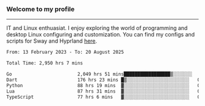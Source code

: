 ### Welcome to my profile

---

IT and Linux enthuasiat. I enjoy exploring the world of programming and desktop Linux configuring and customization. You can find my configs and scripts for Sway and Hyprland [here](https://github.com/uroborosq/mess-of-linux-configurations).

<!-- <div display="block">
 	<img align="left" width="48%" alt="isocalendar" src=".github/metrics/isocalendar_metrics.svg" />
	<img align="center" width="48%" alt="contributions" src=".github/metrics/contributions_metrics.svg" />
	<img align="center" alt="languages" src=".github/metrics/languages_metrics.svg" />
</div> -->

<!-- ![](https://komarev.com/ghpvc/?username=uroborosq&color=success&style=flat-square) -->
<!-- [](https://img.shields.io/github/last-commit/uroborosq/uroborosq?label=Profile%20updated&style=flat-square) -->

<!--START_SECTION:waka-->

```txt
From: 13 February 2023 - To: 20 August 2025

Total Time: 2,950 hrs 7 mins

Go                        2,049 hrs 51 mins█████████████████▒░░░░░░░   68.89 %
Dart                      176 hrs 23 mins █▒░░░░░░░░░░░░░░░░░░░░░░░   05.93 %
Python                    88 hrs 19 mins  ▓░░░░░░░░░░░░░░░░░░░░░░░░   02.97 %
Lua                       87 hrs 31 mins  ▓░░░░░░░░░░░░░░░░░░░░░░░░   02.94 %
TypeScript                77 hrs 6 mins   ▓░░░░░░░░░░░░░░░░░░░░░░░░   02.59 %
```

<!--END_SECTION:waka-->
